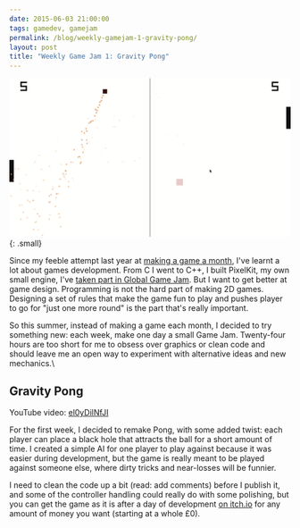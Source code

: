 ```yaml
---
date: 2015-06-03 21:00:00
tags: gamedev, gamejam
permalink: /blog/weekly-gamejam-1-gravity-pong/
layout: post
title: "Weekly Game Jam 1: Gravity Pong"
---
```


![Gravity Pong](/static/media/2015/06/pong.gif){: .small}

Since my feeble attempt last year at [making a game a month](http://amyparent.com/blog/one-game-a-month/), I've learnt a lot about games development. From C I went to C++, I built PixelKit, my own small engine, I've [taken part in Global Game Jam](http://amyparent.com/blog/global-game-jam/). But I want to get better at game design. Programming is not the hard part of making 2D games. Designing a set of rules that make the game fun to play and pushes player to go for "just one more round" is the part that's really important.

So this summer, instead of making a game each month, I decided to try something new: each week, make one day a small Game Jam. Twenty-four hours are too short for me to obsess over graphics or clean code and should leave me an open way to experiment with alternative ideas and new mechanics.\

<!--more-->

## Gravity Pong

YouTube video: [el0yDilNfJI](http://youtube.com/watch?v=el0yDilNfJI)

For the first week, I decided to remake Pong, with some added twist: each player can place a  black hole that attracts the ball for a short amount of time. I created a simple AI for one player to play against because it was easier during development, but the game is really meant to be played against someone else, where dirty tricks and near-losses will be funnier.

I need to clean the code up a bit (read: add comments) before I publish it, and some of the controller handling could really do with some polishing, but you can get the game as it is after a day of development [on itch.io](http://amyparent.itch.io/gravitypong) for any amount of money you want (starting at a whole £0).